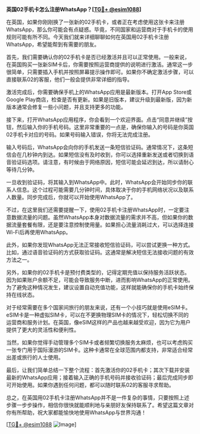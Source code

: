 **英国02手机卡怎么注册WhatsApp？[[TG💪+ @esim1088](https://t.me/s/esim1088)]**

在英国，如果你刚刚换了一张新的02手机卡，或者正在考虑使用这张卡来注册WhatsApp，那么你可能会有点疑惑。毕竟，不同国家和运营商对于手机卡的使用规则可能有所不同。今天我们就来详细聊聊如何在英国用02手机卡注册WhatsApp，希望能帮到有需要的朋友。

首先，我们需要确认你的02手机卡是否已经激活并且可以正常使用。一般来说，在英国购买一张新SIM卡后，你需要按照运营商提供的说明进行激活。通常这一步很简单，只需要插入手机并按照屏幕提示操作即可。如果你不确定激活步骤，可以直接联系02的客服，他们一般会提供非常详细的指导。

激活完成后，你需要确保手机上的WhatsApp应用是最新版本。打开App Store或Google Play商店，检查是否有更新。如果是旧版本，建议升级到最新版，因为新版本通常会修复一些小问题，并且支持更多的功能。

接下来，打开WhatsApp应用程序，你会看到一个欢迎界面。点击“同意并继续”按钮，然后输入你的手机号码。这里非常重要的一点是，确保你输入的号码是你英国02手机卡对应的号码。如果号码输入错误，你将无法完成注册。

输入号码后，WhatsApp会向你的手机发送一条短信验证码。通常情况下，这条短信会在几秒钟内到达。如果短信没有及时收到，你可以选择重新发送或者切换到语音验证码选项。请注意，有时候由于网络原因，短信可能会延迟到达，所以请耐心等待几分钟。

一旦收到验证码，将其输入到WhatsApp中。此时，WhatsApp会开始同步你的联系人信息。这个过程可能需要几分钟时间，具体取决于你的手机网络状况以及联系人数量。同步完成后，你就可以开始使用WhatsApp了。

不过，在这里我们还需要提醒一下，使用02手机卡注册WhatsApp时，一定要注意数据流量的问题。虽然WhatsApp本身对数据流量的需求并不高，但如果你的数据流量套餐有限，还是要注意控制使用量。如果担心流量消耗过大，可以选择连接Wi-Fi后再使用WhatsApp。

此外，如果你发现WhatsApp无法正常接收短信验证码，可以尝试更换一种方式。比如，通过语音验证码的方式获取验证码。这通常是解决短信无法接收问题的有效方法之一。

另外，如果你的02手机卡是预付费类型的，记得定期充值以保持服务活跃状态。因为如果账户余额不足，可能会导致服务中断，进而影响WhatsApp的正常使用。为了避免这种情况发生，建议设置自动充值功能，这样就能确保你的手机卡始终保持在线状态。

对于经常需要在多个国家间旅行的朋友来说，还有一个小技巧就是使用eSIM卡。eSIM卡是一种虚拟SIM卡，可以在不更换物理SIM卡的情况下，轻松切换不同的运营商和服务计划。在英国，像eSIM这样的产品也越来越受欢迎，因为它为用户提供了更大的灵活性和便利性。

当然，如果你觉得手动管理多个SIM卡或者频繁切换服务太麻烦，也可以考虑购买一张专门用于国际漫游的SIM卡。这种卡通常在全球范围内都支持，非常适合经常出差或旅行的人士使用。

最后，让我们简单总结一下整个流程：首先激活你的02手机卡；其次下载并安装最新的WhatsApp应用；接着输入正确的手机号码并接收验证码；最后完成同步即可开始使用。如果你遇到任何问题，都可以随时联系02的客服寻求帮助。

总之，在英国用02手机卡注册WhatsApp并不是一件复杂的事情，只要按照上述步骤一步步操作，相信你很快就能顺利地与亲朋好友保持联系了。希望这篇文章对你有所帮助，祝大家都能愉快地使用WhatsApp与世界沟通！

[[TG💪+ @esim1088](https://t.me/s/esim1088) ![Image](https://i.postimg.cc/4NQfJmqS/Snipaste-2025-05-13-00-14-12.png)]